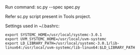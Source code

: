 Run command: sc.py --spec spec.py

Refer sc.py script present in Tools project.

Settings used in ~/.bashrc:
```
export SYSTEMC_HOME=/usr/local/systemc-3.0.1
export UVM_SYSTEMC_HOME=/usr/local/uvm-systemc
export LD_LIBRARY_PATH=/usr/local/systemc-3.0.1/lib-linux64:/usr/local/uvm-systemc/lib-linux64:$LD_LIBRARY_PATH
```